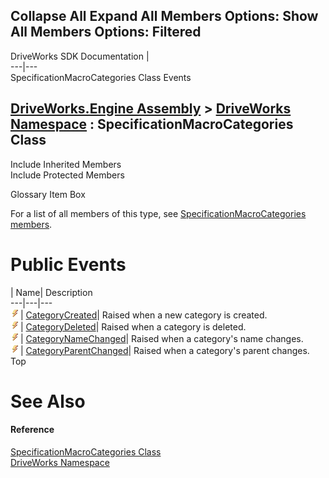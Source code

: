        

 Collapse All Expand All  Members Options: Show All  Members Options: Filtered   
---  
DriveWorks SDK Documentation  |   
---|---  
SpecificationMacroCategories Class Events   
  
[DriveWorks.Engine Assembly](topic2156.md) > [DriveWorks Namespace](topic2159.md) : SpecificationMacroCategories Class  
---  
  
Include Inherited Members    
Include Protected Members    


Glossary Item Box

For a list of all members of this type, see [SpecificationMacroCategories members](topic5343.md).

# Public Events

| Name| Description  
---|---|---  
![Public Event](dotnetimages/publicEvent.gif)| [CategoryCreated](topic5355.md)| Raised when a new category is created.   
![Public Event](dotnetimages/publicEvent.gif)| [CategoryDeleted](topic5356.md)| Raised when a category is deleted.   
![Public Event](dotnetimages/publicEvent.gif)| [CategoryNameChanged](topic5357.md)| Raised when a category's name changes.   
![Public Event](dotnetimages/publicEvent.gif)| [CategoryParentChanged](topic5358.md)| Raised when a category's parent changes.   
Top

# See Also

#### Reference

[SpecificationMacroCategories Class](topic5342.md)   
[DriveWorks Namespace](topic2159.md)



